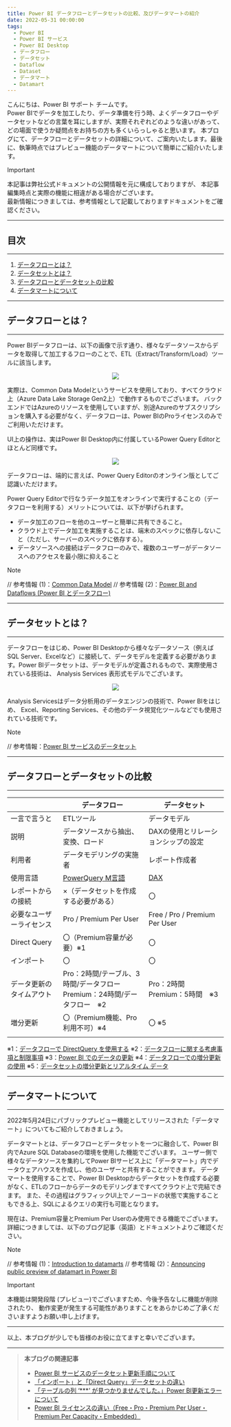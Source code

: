 ```yaml
---
title: Power BI データフローとデータセットの比較、及びデータマートの紹介
date: 2022-05-31 00:00:00 
tags:
  - Power BI
  - Power BI サービス
  - Power BI Desktop
  - データフロー
  - データセット
  - Dataflow
  - Dataset
  - データマート
  - Datamart
---
```



こんにちは、Power BI サポート チームです。  
Power BIでデータを加工したり、データ準備を行う時、よくデータフローやデータセットなどの言葉を耳にしますが、実際それぞれどのような違いがあって、どの場面で使うか疑問点をお持ちの方も多くいらっしゃると思います。
本ブログにて、データフローとデータセットの詳細について、ご案内いたします。最後に、執筆時点ではプレビュー機能のデータマートについて簡単にご紹介いたします。

<!-- more -->

> [!IMPORTANT]  
> 本記事は弊社公式ドキュメントの公開情報を元に構成しておりますが、
> 本記事編集時点と実際の機能に相違がある場合がございます。  
> 最新情報につきましては、参考情報として記載しておりますドキュメントをご確認ください。

---
## 目次
---
1. [データフローとは？](#データフローとは？)
2. [データセットとは？](#データセットとは？)
3. [データフローとデータセットの比較](#データフローとデータセットの比較)
4. [データマートについて](#データマートについて)

---
## データフローとは？
---
Power BIデータフローは、以下の画像で示す通り、様々なデータソースからデータを取得して加工するフローのことで、ETL（Extract/Transform/Load）ツールに該当します。

<div align="center">
<img src="dataflow.png">
</div>

実際は、Common Data Modelというサービスを使用しており、すべてクラウド上（Azure Data Lake Storage Gen2上）で動作するものでございます。
バックエンドではAzureのリソースを使用していますが、別途Azureのサブスクリプションを購入する必要がなく、データフローは、Power BIのProライセンスのみでご利用いただけます。

UI上の操作は、実はPower BI Desktop内に付属しているPower Query Editorとほとんど同様です。

<div align="center">
<img src="dataflow_powerquery_ui.png">
</div>

データフローは、端的に言えば、Power Query Editorのオンライン版としてご認識いただけます。

Power Query Editorで行なうデータ加工をオンラインで実行することの（データフローを利用する）メリットについては、以下が挙げられます。

- データ加工のフローを他のユーザーと簡単に共有できること。
- クラウド上でデータ加工を実施することは、端末のスペックに依存しないこと（ただし、サーバーのスペックに依存する）。
- データソースへの接続はデータフローのみで、複数のユーザーがデータソースへのアクセスを最小限に抑えること

> [!NOTE]
> // 参考情報 (1)：[Common Data Model](https://docs.microsoft.com/ja-JP/common-data-model/)
> // 参考情報 (2)：[Power BI and Dataflows (Power BI とデータフロー)](https://go.microsoft.com/fwlink/?linkid=2034388&clcid=0x409)


---
## データセットとは？
---

データフローをはじめ、Power BI Desktopから様々なデータソース（例えばSQL Server、Excelなど）に接続して、データモデルを定義する必要があります。Power BIデータセットは、データモデルが定義されるもので、実際使用されている技術は、 Analysis Services 表形式モデルでございます。

<div align="center">
<img src="dataset.png">
</div>
 
Analysis Servicesはデータ分析用のデータエンジンの技術で、Power BIをはじめ、
Excel、Reporting Services、その他のデータ視覚化ツールなどでも使用されている技術です。

> [!NOTE]
> // 参考情報：[Power BI サービスのデータセット](https://docs.microsoft.com/ja-jp/power-bi/connect-data/service-datasets-understand#power-bi-desktop-developed-models)


---
## データフローとデータセットの比較
---

|                          | データフロー                                                            | データセット                        | 
| ------------------------ | ----------------------------------------------------------------------- | ----------------------------------- | 
| 一言で言うと             | ETLツール                                                               | データモデル                        | 
| 説明                     | データソースから抽出、変換、ロード                                        | DAXの使用とリレーションシップの設定 | 
| 利用者                   | データモデリングの実施者                                                | レポート作成者                      | 
| 使用言語                 | [PowerQuery M言語](https://docs.microsoft.com/ja-jp/powerquery-m/)   | [DAX](https://docs.microsoft.com/ja-jp/dax/)    | 
| レポートからの接続       | ×（データセットを作成する必要がある）                                   | 〇                                  | 
| 必要なユーザーライセンス | Pro / Premium Per User                                                  | Free / Pro / Premium Per User       | 
| Direct Query             | 〇（Premium容量が必要）※1                                              | 〇                                  | 
| インポート               | 〇                                                                      | 〇                                  | 
| データ更新のタイムアウト | Pro：2時間/テーブル、3時間/データフロー<br>Premium：24時間/データフロー　※2 | Pro：2時間<br>Premium：5時間　※3        | 
| 増分更新                 | 〇（Premium機能、Pro利用不可）※4                                   | 〇 ※5                                 | 
|                          | 


※1：[データフローで DirectQuery を使用する](https://docs.microsoft.com/ja-jp/power-bi/transform-model/dataflows/dataflows-directquery)
※2：[データフローに関する考慮事項と制限事項](https://docs.microsoft.com/ja-jp/power-bi/transform-model/dataflows/dataflows-features-limitations)
※3：[Power BI でのデータの更新](https://docs.microsoft.com/ja-jp/power-bi/connect-data/refresh-data#data-refresh)
※4：[データフローでの増分更新の使用](https://docs.microsoft.com/ja-jp/power-query/dataflows/incremental-refresh)
※5：[データセットの増分更新とリアルタイム データ](https://docs.microsoft.com/ja-jp/power-bi/connect-data/incremental-refresh-overview)

<p>

---
## データマートについて
---

2022年5月24日にパブリックプレビュー機能としてリリースされた「データマート」についてもご紹介しておきましょう。

データマートとは、データフローとデータセットを一つに融合して、Power BI内でAzure SQL Databaseの環境を使用した機能でございます。
ユーザー側で様々なデータソースを集約してPower BIサービス上に「データマート」内でデータウェアハウスを作成し、他のユーザーと共有することができます。
データマートを使用することで、Power BI Desktopからデータセットを作成する必要がなく、ETLのフローからデータのモデリングまですべてクラウド上で完結できます。
また、その過程はグラフィックUI上でノーコードの状態で実施することもできる上、SQLによるクエリの実行も可能となります。

現在は、Premium容量とPremium Per Userのみ使用できる機能でございます。
詳細につきましては、以下のブログ記事（英語）とドキュメントよりご確認ください。

> [!NOTE]
> // 参考情報 (1)：[Introduction to datamarts](https://docs.microsoft.com/en-us/power-bi/transform-model/datamarts/datamarts-overview)
> // 参考情報 (2)：[Announcing public preview of datamart in Power BI](https://powerbi.microsoft.com/ja-jp/blog/announcing-public-preview-of-datamart-in-power-bi/)

> [!IMPORTANT] 
> 本機能は開発段階 (プレビュー)でございますため、今後予告なしに機能が削除されたり、
> 動作変更が発生する可能性がありますことをあらかじめご了承くださいますようお願い申し上げます。


---

以上、本ブログが少しでも皆様のお役に立てますと幸いでございます。


---

> **本ブログの関連記事**
> - [Power BI サービスのデータセット更新手順について](../pbi_refresh_settings/)
> - [「インポート」と「Direct Query」データセットの違い](../storage_mode/)
> - [「テーブルの列 ‘***’ が見つかりませんでした。」Power BI更新エラーについて](../pbi_refresh_error/)
> - [Power BI ライセンスの違い（Free・Pro・Premium Per User・Premium Per Capacity・Embedded）](../pbi_license/)